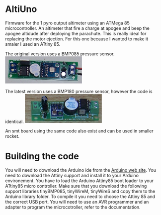 # AltiUno
Firmware for the 1 pyro output altimeter using an ATMega 85 microcontroller.
An altimeter that fire a charge at apogee and beep the apogee altidude after deploying the parachute. This is really ideal for replacing the motor ejection.
For this one because I wanted to make it smaler I used an ATtiny 85.

The original version uses a BMP085 pressure sensor.                     
<img src="/pictures/AltiUno-bmp085.jpg" width="49%">

The latest version uses a BMP180 pressure sensor, however the code is identical.
<img src="/pictures/AltiUno-bmp180.jpg" width="49%">

An smt board using the same code also exist and can be used in smaller rocket.

# Building the code
You will need to download the Arduino ide from the [Arduino web site](https://www.arduino.cc/).
You need to download the Attiny support and install it to your Arduino environement.
You have to load the Arduino Attiny85 boot loader to your ATtiny85 micro controller. 
Make sure that you download the following support libraries tinyBMP085, tinyWireM, tinyWireS and copy them to the Arduino library folder. To compile it you need to choose the Attiny 85 and the correct USB port.
You will need to use an AVR programmer and an adapter to program the microcotroller, refer to the documentation.

